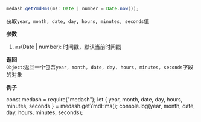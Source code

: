 ```js
medash.getYmdHms(ms: Date | number = Date.now());
```
获取`year, month, date, day, hours, minutes, seconds`值

**参数**  
1. `ms`(Date | number): 时间戳，默认当前时间戳
  
**返回**        
`Object`:返回一个包含`year, month, date, day, hours, minutes, seconds`字段的对象

**例子**  

<me-embed>
const medash = require("medash");
let { year, month, date, day, hours, minutes, seconds } = medash.getYmdHms();
console.log(year, month, date, day, hours, minutes, seconds);
</me-embed>